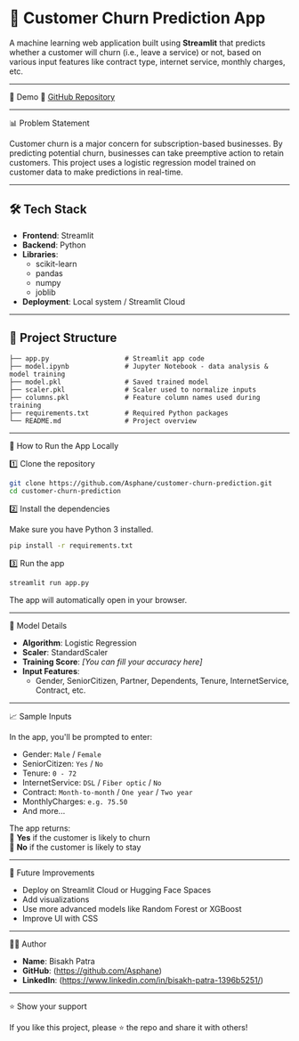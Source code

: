 # 🧠 Customer Churn Prediction App

A machine learning web application built using **Streamlit** that predicts whether a customer will churn (i.e., leave a service) or not, based on various input features like contract type, internet service, monthly charges, etc.

---

📌 Demo
🔗 [GitHub Repository](https://github.com/Asphane/customer-churn-prediction)

---

📊 Problem Statement

Customer churn is a major concern for subscription-based businesses. By predicting potential churn, businesses can take preemptive action to retain customers. This project uses a logistic regression model trained on customer data to make predictions in real-time.

---

## 🛠️ Tech Stack

- **Frontend**: Streamlit  
- **Backend**: Python  
- **Libraries**:  
  - scikit-learn  
  - pandas  
  - numpy  
  - joblib  
- **Deployment**: Local system / Streamlit Cloud

---

## 📂 Project Structure

```
├── app.py                   # Streamlit app code  
├── model.ipynb              # Jupyter Notebook - data analysis & model training  
├── model.pkl                # Saved trained model  
├── scaler.pkl               # Scaler used to normalize inputs  
├── columns.pkl              # Feature column names used during training  
├── requirements.txt         # Required Python packages  
└── README.md                # Project overview
```

---

🚀 How to Run the App Locally

1️⃣ Clone the repository

```bash
git clone https://github.com/Asphane/customer-churn-prediction.git
cd customer-churn-prediction
```

2️⃣ Install the dependencies

Make sure you have Python 3 installed.

```bash
pip install -r requirements.txt
```

3️⃣ Run the app

```bash
streamlit run app.py
```

The app will automatically open in your browser.

---

🧪 Model Details

- **Algorithm**: Logistic Regression  
- **Scaler**: StandardScaler  
- **Training Score**: *[You can fill your accuracy here]*  
- **Input Features**:  
  - Gender, SeniorCitizen, Partner, Dependents, Tenure, InternetService, Contract, etc.

---

📈 Sample Inputs

In the app, you'll be prompted to enter:

- Gender: `Male` / `Female`  
- SeniorCitizen: `Yes` / `No`  
- Tenure: `0 - 72`  
- InternetService: `DSL` / `Fiber optic` / `No`  
- Contract: `Month-to-month` / `One year` / `Two year`  
- MonthlyCharges: `e.g. 75.50`  
- And more...

The app returns:  
🔹 **Yes** if the customer is likely to churn  
🔹 **No** if the customer is likely to stay

---

📌 Future Improvements

- Deploy on Streamlit Cloud or Hugging Face Spaces  
- Add visualizations  
- Use more advanced models like Random Forest or XGBoost  
- Improve UI with CSS

---

🙋‍♀️ Author

- **Name**: Bisakh Patra  
- **GitHub**: (https://github.com/Asphane)  
- **LinkedIn**: (https://www.linkedin.com/in/bisakh-patra-1396b5251/)

---

⭐️ Show your support

If you like this project, please ⭐️ the repo and share it with others!

